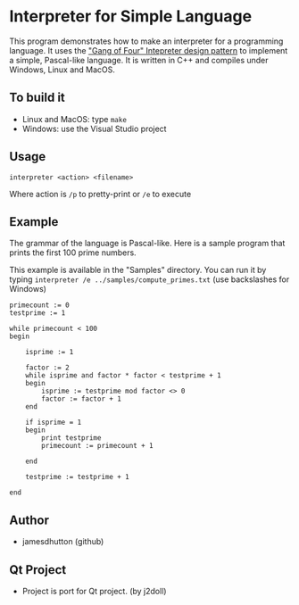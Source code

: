 # Interpreter for Simple Language

This program demonstrates how to make an interpreter for a programming language. It uses the ["Gang of Four" Intepreter design pattern](http://en.wikipedia.org/wiki/Interpreter_pattern) to implement a simple, Pascal-like language. It is written in C++ and compiles under Windows, Linux and MacOS.

## To build it
* Linux and MacOS: type `make`
* Windows: use the Visual Studio project

## Usage
`interpreter <action> <filename>`

Where action is `/p` to pretty-print or `/e` to execute

## Example
	
The grammar of the language is Pascal-like. Here is a sample program that prints the first 100 prime numbers. 

This example is available in the "Samples" directory. You can run it by typing `interpreter /e ../samples/compute_primes.txt` (use backslashes for Windows)

```
primecount := 0
testprime := 1

while primecount < 100
begin

	isprime := 1

	factor := 2
	while isprime and factor * factor < testprime + 1
	begin
		isprime := testprime mod factor <> 0
		factor := factor + 1
	end

	if isprime = 1
	begin
		print testprime
		primecount := primecount + 1

	end	

	testprime := testprime + 1

end
```

## Author
- jamesdhutton (github)

## Qt Project
- Project is port for Qt project. (by j2doll)



